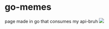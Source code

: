 # go-memes
page made in go that consumes my api-bruh
 <img src="https://cdn.discordapp.com/emojis/795544134416728065.gif">
